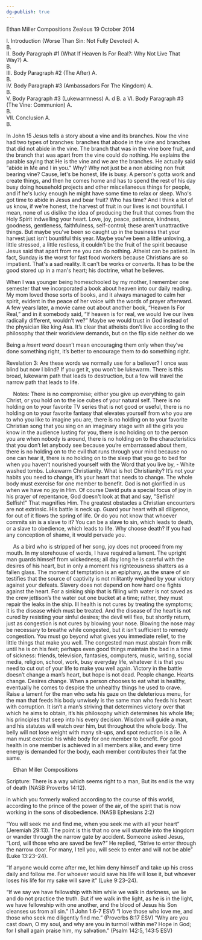 ```yaml
---
dg-publish: true
---
```


Ethan Miller
Compositions
Zealous
19 October 2014

I.	Introduction (Worse Than Sin: Not Fully Devoted)
	A.	
	B.	
II.	Body Paragraph #1 (What If Heaven Is For Real?: Why Not Live That Way?)
	A.	
	B.	
III.	Body Paragraph #2 (The After)
	A.	
	B.	
IV.	Body Paragraph #3 (Ambassadors For The Kingdom)
	A.	
	B.	
V.	Body Paragraph #3 (Lukewarmness)
	A.	d
	B.	a
VI.	Body Paragraph #3 (The Vine: Communion)
	A.	
	B.	
VII.	Conclusion
	A.	
	B.	

In John 15 Jesus tells a story about a vine and its branches. Now the vine had two types of branches: branches that abode in the vine and branches that did not abide in the vine. The branch that was in the vine bore fruit, and the branch that was apart from the vine could do nothing. He explains the parable saying that He is the vine and we are the branches. He actually said “abide in Me and I in you." Why? Why not just be a non abiding non fruit bearing vine? Cause, let's be honest, life is busy. A person's gotta work and create things, and then he comes home and has to spend the rest of his day busy doing household projects and other miscellaneous things for people, and if he's lucky enough he might have some time to relax or sleep. Who's got time to abide in Jesus and bear fruit? Who has time? And I think a lot of us know, if we're honest, the harvest of fruit in our lives is not bountiful. I mean, none of us dislike the idea of producing the fruit that comes from the Holy Spirit indwelling your heart. Love, joy, peace, patience, kindness, goodness, gentleness, faithfulness, self-control; these aren't unattractive things. But maybe you've been so caught up in the business that your harvest just isn't bountiful this year. Maybe you've been a little unloving, a little stressed, a little restless, it couldn't be the fruit of the spirit because Jesus said that apart from me you can do nothing. Atheist can be patient. In fact, Sunday is the worst for fast food workers because Christians are so impatient. That's a sad reality. It can't be works or converts. It has to be the good stored up in a man's heart; his doctrine, what he believes.

When I was younger being homeschooled by my mother, I remember one semester that we incorporated a book about heaven into our daily reading. My mom loved those sorts of books, and it always managed to calm her spirit, evident in the peace of her voice with the words of prayer afterward. A few years later, a movie came out about another book, “Heaven Is For Real,” and in it somebody said, “If heaven is for real, we would live our lives radically different, wouldn’t we?” Maybe we would trust in God instead of the physician like king Asa. It’s clear that atheists don’t live according to the philosophy that their worldview demands,  but on the flip side neither do we

Being a *insert word* doesn’t mean encouraging them only when they’ve done something right, it’s better to encourage them *to* do something right.

Revelation 3: Are these words we normally use for a believer? I once was blind but now I blind? If you get it, you won’t be lukewarm. There is this broad, lukewarm path that leads to destruction, but a few will travel the narrow path that leads to life.















 
Notes:
	There is no compromise; either you give up everything to gain Christ, or you hold on to the ice cubes of your natural self. There is no holding on to your favorite TV series that is not good or useful, there is no holding on to your favorite fantasy that elevates yourself from who you are to who you like to imagine you are, there is no holding on to your favorite Christian song that you sing on an imaginary stage with all the girls you know in the audience lusting for you, there is no holding on to the person you are when nobody is around, there is no holding on to the characteristics that you don’t let anybody see because you’re embarrassed about them, there is no holding on to the evil that runs through your mind because no one can hear it, there is no holding on to the sleep that you go to bed for when you haven’t nourished yourself with the Word that you live by, - 
White washed tombs. 
Lukewarm Christianity. What is hot Christianity? 
It’s not your habits you need to change, it’s your heart that needs to change.
The whole body must exercise for one member to benefit.
God is not glorified in us when we have no joy in Him. Of course David puts a special focus of joy in his prayer of repentance, God doesn't look at that and say, "Selfish! Selfish!" That magnifies Him.
The greatest obstacles a Christian encounters are not extrinsic. His battle is neck up.
Guard your heart with all diligence, for out of it flows the spring of life. Or do you not know that whoever commits sin is a slave to it? You can be a slave to sin, which leads to death, or a slave to obedience, which leads to life. Why choose death?
If you had any conception of shame, it would pervade you.






















 
	As a bird who is stripped of her song, joy does not proceed from my mouth. In my storehouse of words, I have required a lament. The upright man guards himself from wickedness; all day long he is careful with the desires of his heart, but in only a moment his righteousness shatters as a fallen glass.
	The moment of temptation is an epiphany, as the snare of sin testifies that the source of captivity is not militantly weighed by your victory against your defeats. Slavery does not depend on how hard one fights against the heart. For a sinking ship that is filling with water is not saved as the crew jettison’s the water out one bucket at a time; rather, they must repair the leaks in the ship. Ill health is not cures by treating the symptoms; it is the disease which must be treated. And the disease of the heart is not cured by resisting your sinful desires; the devil will flea, but shortly return, just as congestion is not cures by blowing your nose. Blowing the nose may be necessary to breathe while congested, but it isn’t sufficient to remedy congestion. You must go beyond what gives you immediate relief, to the little things that make you well. The congested man must abstain from milk until he is on his feet; perhaps even good things maintain the bad in a time of sickness: friends, television, fantasies, computers, music, writing, social media, religion, school, work, busy everyday life, whatever it is that you need to cut out of your life to make you well again. Victory in the battle doesn’t change a man’s heart, but hope is not dead. People change. Hearts change. Desires change. When a person chooses to eat what is healthy, eventually he comes to despise the unhealthy things he used to crave.
	Raise a lament for the man who sets his gaze on the deleterious menu, for the man that feeds his body unwisely is the same man who feeds his heart with corruption. It isn’t a man’s striving that determines victory over that which he aims to obtain, it’s his philosophy which determines his whole life; his principles that seep into his every decision. Wisdom will guide a man, and his statutes will watch over him, but throughout the whole body. The belly will not lose weight with many sit-ups, and spot reduction is a lie. A man must exercise his while body for one member to benefit. For good health in one member is achieved in all members alike, and every time energy is demanded for the body, each member contributes their fat the same.


















 
Ethan Miller
Compositions

Scripture:
There is a way which seems right to a man,
But its end is the way of death (NASB Proverbs 14:12).

in which you formerly walked according to the course of this world, according to the prince of the power of the air, of the spirit that is now working in the sons of disobedience. (NASB Ephesians 2:2)

“You will seek me and find me, when you seek me with all your heart” (Jeremiah 29:13). The point is this that no one will stumble into the kingdom or wander through the narrow gate by accident. Someone asked Jesus, “Lord, will those who are saved be few?” He replied, “Strive to enter through the narrow door. For many, I tell you, will seek to enter and will not be able” (Luke 13:23–24).

“If anyone would come after me, let him deny himself and take up his cross daily and follow me. For whoever would save his life will lose it, but whoever loses his life for my sake will save it” (Luke 9:23–24).

“If we say we have fellowship with him while we walk in darkness, we lie and do not practice the truth. But if we walk in the light, as he is in the light, we have fellowship with one another, and the blood of Jesus his Son cleanses us from all sin.”
(1 John 1:6-7 ESV)
“I love those who love me, and those who seek me diligently find me.”
(Proverbs 8:17 ESV)
“Why are you cast down, O my soul, and why are you in turmoil within me? Hope in God; for I shall again praise him, my salvation.”
(Psalm 142:5, 143:5 ESV)
